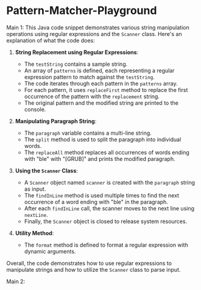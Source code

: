 # Pattern-Matcher-Playground

Main 1:
This Java code snippet demonstrates various string manipulation operations using regular expressions and the `Scanner` class. Here's an explanation of what the code does:

1. **String Replacement using Regular Expressions**:
   - The `testString` contains a sample string.
   - An array of `patterns` is defined, each representing a regular expression pattern to match against the `testString`.
   - The code iterates through each pattern in the `patterns` array.
   - For each pattern, it uses `replaceFirst` method to replace the first occurrence of the pattern with the `replacement` string.
   - The original pattern and the modified string are printed to the console.

2. **Manipulating Paragraph String**:
   - The `paragraph` variable contains a multi-line string.
   - The `split` method is used to split the paragraph into individual words.
   - The `replaceAll` method replaces all occurrences of words ending with "ble" with "[GRUB]" and prints the modified paragraph.

3. **Using the `Scanner` Class**:
   - A `Scanner` object named `scanner` is created with the `paragraph` string as input.
   - The `findInLine` method is used multiple times to find the next occurrence of a word ending with "ble" in the paragraph.
   - After each `findInLine` call, the scanner moves to the next line using `nextLine`.
   - Finally, the `Scanner` object is closed to release system resources.

4. **Utility Method**:
   - The `format` method is defined to format a regular expression with dynamic arguments.

Overall, the code demonstrates how to use regular expressions to manipulate strings and how to utilize the `Scanner` class to parse input.


Main 2:

